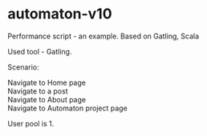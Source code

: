 # automaton-v10
Performance script - an example. Based on Gatling, Scala

Used tool - Gatling.

Scenario:

Navigate to Home page <br>
Navigate to a post <br>
Navigate to About page <br>
Navigate to Automaton project page <br> 

User pool is 1.
